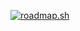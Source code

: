 <a href="https://roadmap.sh"><img src="https://roadmap.sh/card/wide/66d29ccb553501e3c342eb01?variant=dark" alt="roadmap.sh"/></a>
<!--
**aarad13/aarad13** is a ✨ _special_ ✨ repository because its `README.md` (this file) appears on your GitHub profile.

Here are some ideas to get you started:

- 🔭 I’m currently working on ...
- 🌱 I’m currently learning ...
- 👯 I’m looking to collaborate on ...
- 🤔 I’m looking for help with ...
- 💬 Ask me about ...
- 📫 How to reach me: ...
- 😄 Pronouns: ...
- ⚡ Fun fact: ...
-->
